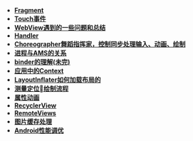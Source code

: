 - **[Fragment](fragment.md)**
- **[Touch事件](TouchEvent.md)**
- **[WebView遇到的一些问题和总结](webView.md)**
- **[Handler](handler.md)**
- **[Choreographer舞蹈指挥家，控制同步处理输入、动画、绘制](choreographer.md)**
- **[进程与AMS的关系](ams.md)**
- **[binder的理解(未完)](binder.md)**
- **[应用中的Context](context.md)**
- **[LayoutInflater如何加载布局的](layoutinflater.md)**
- **[测量定位绘制流程](measure_layout_draw.md)**
- **[属性动画](objectanimator.md)**
- **[RecyclerView](recyclerview.md)**
- **[RemoteViews](remoteviews.md)**
- **[图片缓存处理](image.md)**
- **[Android性能调优](performance.md)**